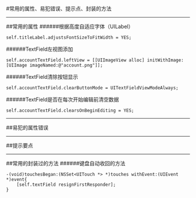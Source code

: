 #常用的属性、易犯错误、提示点、封装的方法

---

##常用的属性
######根据高度自适应字体（UILabel）
```
self.titleLabel.adjustsFontSizeToFitWidth = YES;
```
######TextField左视图添加
```
self.accountTextField.leftView = [[UIImageView alloc] initWithImage:[UIImage imageNamed:@"account.png"]];
```
######TextField清除按钮显示
```
self.accountTextField.clearButtonMode = UITextFieldViewModeAlways;
```
######TextField是否在每次开始编辑前清空数据
```
self.accountTextField.clearsOnBeginEditing = YES;
```

---

##易犯的属性错误

---

##提示要点

---

##常用的封装过的方法
######键盘自动收回的方法
```
-(void)touchesBegan:(NSSet<UITouch *> *)touches withEvent:(UIEvent *)event{
    [self.textField resignFirstResponder];
}
```